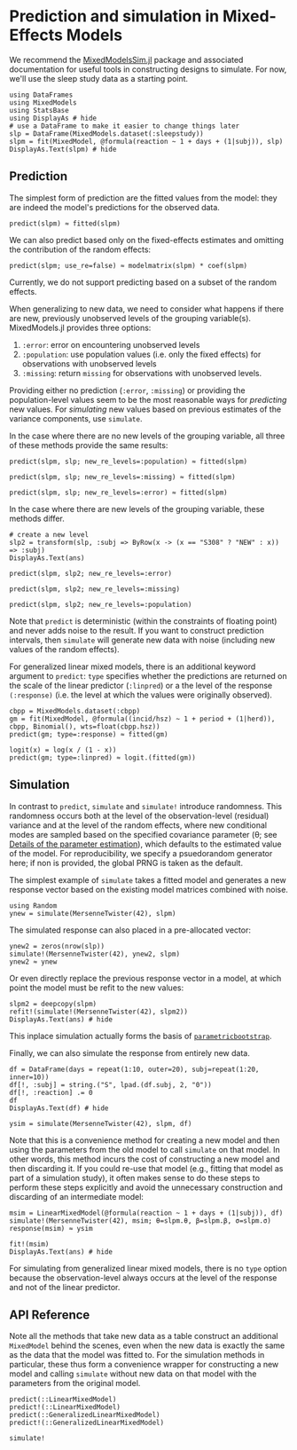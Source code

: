 # Prediction and simulation in Mixed-Effects Models

We recommend the [MixedModelsSim.jl](https://github.com/RePsychLing/MixedModelsSim.jl/) package and associated documentation for useful tools in constructing designs to simulate. For now, we'll use the sleep study data as a starting point.

```@example Main
using DataFrames
using MixedModels
using StatsBase
using DisplayAs # hide
# use a DataFrame to make it easier to change things later
slp = DataFrame(MixedModels.dataset(:sleepstudy))
slpm = fit(MixedModel, @formula(reaction ~ 1 + days + (1|subj)), slp)
DisplayAs.Text(slpm) # hide
```
## Prediction

The simplest form of prediction are the fitted values from the model: they are indeed the model's predictions for the observed data.

```@example Main
predict(slpm) ≈ fitted(slpm)
```

We can also predict based only on the fixed-effects estimates and omitting the contribution of the random effects:

```@example Main
predict(slpm; use_re=false) ≈ modelmatrix(slpm) * coef(slpm)
```

Currently, we do not support predicting based on a subset of the random effects.

When generalizing to new data, we need to consider what happens if there are new, previously unobserved levels of the grouping variable(s).
MixedModels.jl provides three options:

1. `:error`: error on encountering unobserved levels
2. `:population`: use population values (i.e. only the fixed effects) for observations with unobserved levels
3. `:missing`: return `missing` for observations with unobserved levels.

Providing either no prediction (`:error`, `:missing`) or providing the population-level values seem to be the most reasonable ways for *predicting* new values.
For *simulating* new values based on previous estimates of the variance components, use `simulate`.

In the case where there are no new levels of the grouping variable, all three of these methods provide the same results:

```@example Main
predict(slpm, slp; new_re_levels=:population) ≈ fitted(slpm)
```

```@example Main
predict(slpm, slp; new_re_levels=:missing) ≈ fitted(slpm)
```

```@example Main
predict(slpm, slp; new_re_levels=:error) ≈ fitted(slpm)
```

In the case where there are new levels of the grouping variable, these methods differ.

```@example Main
# create a new level
slp2 = transform(slp, :subj => ByRow(x -> (x == "S308" ? "NEW" : x)) => :subj)
DisplayAs.Text(ans)
```

```@example Main
predict(slpm, slp2; new_re_levels=:error)
```

```@example Main
predict(slpm, slp2; new_re_levels=:missing)
```

```@example Main
predict(slpm, slp2; new_re_levels=:population)
```

Note that `predict` is deterministic (within the constraints of floating point) and never adds noise to the result.
If you want to construct prediction intervals, then `simulate` will generate new data with noise (including new values of the random effects).

For generalized linear mixed models, there is an additional keyword argument to `predict`: `type` specifies whether the predictions are returned on the scale of the linear predictor (`:linpred`) or a the level of the response `(:response)` (i.e. the level at which the values were originally observed).

```@example Main
cbpp = MixedModels.dataset(:cbpp)
gm = fit(MixedModel, @formula((incid/hsz) ~ 1 + period + (1|herd)), cbpp, Binomial(), wts=float(cbpp.hsz))
predict(gm; type=:response) ≈ fitted(gm)
```

```@example Main
logit(x) = log(x / (1 - x))
predict(gm; type=:linpred) ≈ logit.(fitted(gm))
```

## Simulation

In contrast to `predict`, `simulate` and `simulate!` introduce randomness.
This randomness occurs both at the level of the observation-level (residual) variance and at the level of the random effects, where new conditional modes are sampled based on the specified covariance parameter (θ; see [Details of the parameter estimation](@ref)), which defaults to the estimated value of the model.
For reproducibility, we specify a psuedorandom generator here; if non is provided, the global PRNG is taken as the default.

The simplest example of `simulate` takes a fitted model and generates a new response vector based on the existing model matrices combined with noise.

```@example Main
using Random
ynew = simulate(MersenneTwister(42), slpm)
```

The simulated response can also placed in a pre-allocated vector:

```@example Main
ynew2 = zeros(nrow(slp))
simulate!(MersenneTwister(42), ynew2, slpm)
ynew2 ≈ ynew
```

Or even directly replace the previous response vector in a model, at which point the model must be refit to the new values:

```@example Main
slpm2 = deepcopy(slpm)
refit!(simulate!(MersenneTwister(42), slpm2))
DisplayAs.Text(ans) # hide
```

This inplace simulation actually forms the basis of [`parametricbootstrap`](@ref).

Finally, we can also simulate the response from entirely new data.
```@example Main
df = DataFrame(days = repeat(1:10, outer=20), subj=repeat(1:20, inner=10))
df[!, :subj] = string.("S", lpad.(df.subj, 2, "0"))
df[!, :reaction] .= 0
df
DisplayAs.Text(df) # hide
```

```@example Main
ysim = simulate(MersenneTwister(42), slpm, df)
```

Note that this is a convenience method for creating a new model and then using the parameters from the old model to call `simulate` on that model.
In other words, this method incurs the cost of constructing a new model and then discarding it.
If you could re-use that model (e.g., fitting that model as part of a simulation study), it often makes sense to do these steps to perform these steps explicitly and avoid the unnecessary construction and discarding of an intermediate model:

```@example Main
msim = LinearMixedModel(@formula(reaction ~ 1 + days + (1|subj)), df)
simulate!(MersenneTwister(42), msim; θ=slpm.θ, β=slpm.β, σ=slpm.σ)
response(msim) ≈ ysim
```

```@example Main
fit!(msim)
DisplayAs.Text(ans) # hide
```

For simulating from generalized linear mixed models, there is no `type` option because the observation-level always occurs at the level of the response and not of the linear predictor.

## API Reference

Note all the methods that take new data as a table construct an additional `MixedModel` behind the scenes, even when the new data is exactly the same as the data that the model was fitted to.
For the simulation methods in particular, these thus form a convenience wrapper for constructing a new model and
calling `simulate` without new data on that model with the parameters from the original model.

```@docs
predict(::LinearMixedModel)
predict!(::LinearMixedModel)
predict(::GeneralizedLinearMixedModel)
predict!(::GeneralizedLinearMixedModel)
```

```@docs
simulate!
```
